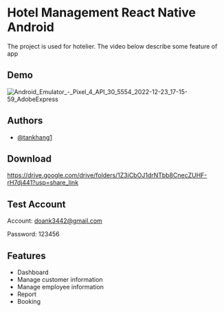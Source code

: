 # Hotel Management React Native Android

The project is used for hotelier. The video below describe some feature of app


## Demo

![Android_Emulator_-_Pixel_4_API_30_5554_2022-12-23_17-15-59_AdobeExpress](https://user-images.githubusercontent.com/74121720/236635896-c506999d-fe2f-426d-844b-50c1a971ff68.gif)

## Authors

- [@tankhang1](https://github.com/tankhang1)


## Download
https://drive.google.com/drive/folders/1Z3iCbOJ1drNTbb8CnecZUHF-rH7dj441?usp=share_link
## Test Account

Account: doank3442@gmail.com

Password: 123456




## Features

- Dashboard
- Manage customer information
- Manage employee information
- Report
- Booking

